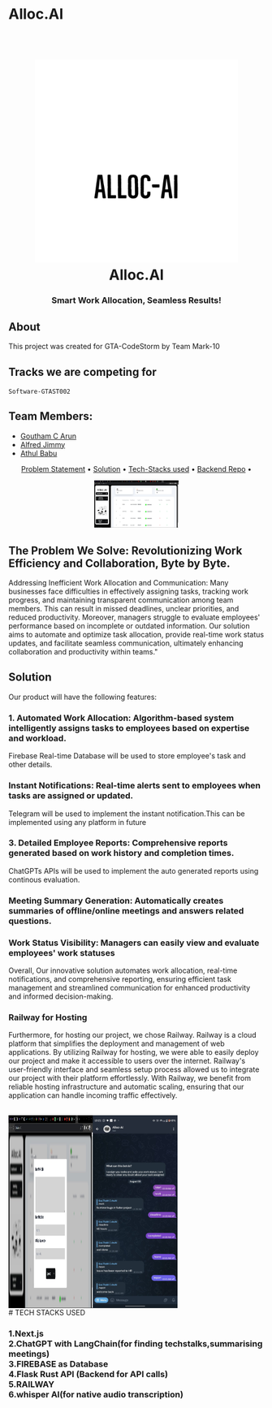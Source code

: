 # Alloc.AI
<h1 align="center">
  <br>
  <img src="logo.png" alt="Markdownify" width="400">
  <br>
  Alloc.AI
  <br>
</h1>

<h3 align="center">Smart Work Allocation, Seamless Results!</h3>


## About

This project was created for GTA-CodeStorm by Team Mark-10

## Tracks we are competing for
    Software-GTAST002

## Team Members:

- [Goutham C Arun](https://github.com/GouthamCArun)
- [Alfred Jimmy](https://github.com/alffy007)
- [Athul Babu](https://github.com/ATHULB04)



<p align="center">
  <a href="#problem-helpnow-solves">Problem Statement</a> •
   <a href="#solution">Solution</a> •
  <a href="#tech-stacks-used">Tech-Stacks used</a> •
  <a href="#backend-repo">Backend Repo</a> •

</p>
<div align="center">
  <img src="pic_1.jpg" alt="Screenshot" width="33%" />
</div>


## The Problem We Solve: Revolutionizing Work Efficiency and Collaboration, Byte by Byte.
Addressing Inefficient Work Allocation and Communication: Many businesses face difficulties in effectively assigning tasks, tracking work progress, and maintaining transparent communication among team members. This can result in missed deadlines, unclear priorities, and reduced productivity. Moreover, managers struggle to evaluate employees' performance based on incomplete or outdated information. Our solution aims to automate and optimize task allocation, provide real-time work status updates, and facilitate seamless communication, ultimately enhancing collaboration and productivity within teams."

## Solution
Our product will have the following features:

### 1. Automated Work Allocation: Algorithm-based system intelligently assigns tasks to employees based on expertise and workload.

Firebase Real-time Database will be used to store employee's task and other details.

### Instant Notifications: Real-time alerts sent to employees when tasks are assigned or updated.

Telegram will be used to implement the instant notification.This can be implemented using any platform in future

### 3. Detailed Employee Reports: Comprehensive reports generated based on work history and completion times.

ChatGPTs APIs will be used to implement the auto generated reports using continous evaluation.

### Meeting Summary Generation: Automatically creates summaries of offline/online meetings and answers related questions.

### Work Status Visibility: Managers can easily view and evaluate employees' work statuses



Overall, Our innovative solution automates work allocation, real-time notifications, and comprehensive reporting, ensuring efficient task management and streamlined communication for enhanced productivity and informed decision-making.

### Railway for Hosting
Furthermore, for hosting our project, we chose Railway. Railway is a cloud platform that simplifies the deployment and management of web applications. By utilizing Railway for hosting, we were able to easily deploy our project and make it accessible to users over the internet. Railway's user-friendly interface and seamless setup process allowed us to integrate our project with their platform effortlessly. With Railway, we benefit from reliable hosting infrastructure and automatic scaling, ensuring that our application can handle incoming traffic effectively. 
 
   <br>
   <div style="display:flex;">
    <img src="pic_2.jpg" alt="Screenshot" width="33%">
    <img src="pic_3.jpg" alt="Screenshot" width="33%">
    <br>
   </div>
# TECH STACKS USED

<h3> 
  1.Next.js 
  <br>
  2.ChatGPT with LangChain(for finding techstalks,summarising meetings)
  <br>
 3.FIREBASE as Database
  <br>
 4.Flask Rust API (Backend for API calls)
  <br>
 5.RAILWAY
  <br>
 6.whisper AI(for native audio transcription)
  <br>
  
</h3>


